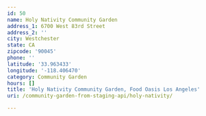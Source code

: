 ```yaml
---
id: 50
name: Holy Nativity Community Garden
address_1: 6700 West 83rd Street
address_2: ''
city: Westchester
state: CA
zipcode: '90045'
phone: ''
latitude: '33.963433'
longitude: '-118.406470'
category: Community Garden
hours: []
title: 'Holy Nativity Community Garden, Food Oasis Los Angeles'
uri: /community-garden-from-staging-api/holy-nativity/

---
```

